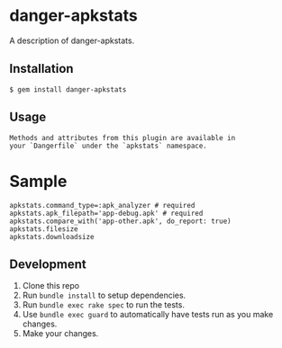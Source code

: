 # danger-apkstats

A description of danger-apkstats.

## Installation

    $ gem install danger-apkstats

## Usage

    Methods and attributes from this plugin are available in
    your `Dangerfile` under the `apkstats` namespace.

# Sample

```
apkstats.command_type=:apk_analyzer # required
apkstats.apk_filepath='app-debug.apk' # required
apkstats.compare_with('app-other.apk', do_report: true)
apkstats.filesize
apkstats.downloadsize
```

## Development

1. Clone this repo
2. Run `bundle install` to setup dependencies.
3. Run `bundle exec rake spec` to run the tests.
4. Use `bundle exec guard` to automatically have tests run as you make changes.
5. Make your changes.
